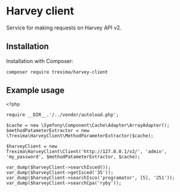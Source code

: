 # Harvey client
Service for making requests on Harvey API v2.

## Installation
Installation with Composer:
```
composer require trexima/harvey-client
```

## Example usage
```
<?php

require __DIR__.'/../vendor/autoload.php';

$cache = new \Symfony\Component\Cache\Adapter\ArrayAdapter();
$methodPatameterExtractor = new \Trexima\HarveyClient\MethodParameterExtractor($cache);

$harveyClient = new Trexima\HarveyClient\Client('http://127.0.0.1/v2/', 'admin', 'my_password', $methodPatameterExtractor, $cache);

var_dump($harveyClient->searchIsced());
var_dump($harveyClient->getIsced('35'));
var_dump($harveyClient->searchIsco('programator', [5], '251'));
var_dump($harveyClient->searchCpa('ryby'));
```